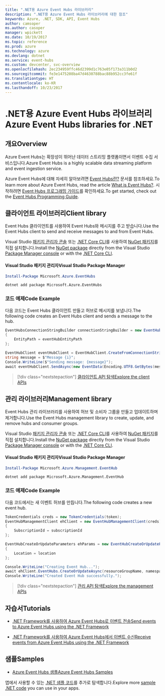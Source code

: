 ```yaml
---
title: ".NET용 Azure Event Hubs 라이브러리"
description: ".NET용 Azure Event Hubs 라이브러리에 대한 참조"
keywords: Azure, .NET, SDK, API, Event Hubs
author: camsoper
ms.author: casoper
manager: wpickett
ms.date: 10/19/2017
ms.topic: reference
ms.prod: azure
ms.technology: azure
ms.devlang: dotnet
ms.service: event-hubs
ms.custom: devcenter, svc-overview
ms.openlocfilehash: 2ec234959ffc46d2399d1c763e05f173a311b0d2
ms.sourcegitcommit: fe3e1475208ba47d4630788bac88b952cc3fe61f
ms.translationtype: HT
ms.contentlocale: ko-KR
ms.lasthandoff: 10/23/2017
---
```

# <a name="azure-event-hubs-libraries-for-net"></a><span data-ttu-id="b532e-104">.NET용 Azure Event Hubs 라이브러리</span><span class="sxs-lookup"><span data-stu-id="b532e-104">Azure Event Hubs libraries for .NET</span></span>

## <a name="overview"></a><span data-ttu-id="b532e-105">개요</span><span class="sxs-lookup"><span data-stu-id="b532e-105">Overview</span></span>

<span data-ttu-id="b532e-106">Azure Event Hubs는 확장성이 뛰어난 데이터 스트리밍 플랫폼이면서 이벤트 수집 서비스입니다.</span><span class="sxs-lookup"><span data-stu-id="b532e-106">Azure Event Hubs is a highly scalable data streaming platform and event ingestion service.</span></span>

<span data-ttu-id="b532e-107">Azure Event Hubs에 대해 자세히 알아보려면 [Event Hubs란?](/azure/event-hubs/event-hubs-what-is-event-hubs) 문서를 참조하세요.</span><span class="sxs-lookup"><span data-stu-id="b532e-107">To learn more about Azure Event Hubs, read the article [What is Event Hubs?](/azure/event-hubs/event-hubs-what-is-event-hubs).</span></span>  <span data-ttu-id="b532e-108">시작하려면 [Event Hubs 프로그래밍 가이드](/azure/event-hubs/event-hubs-programming-guide)를 확인하세요.</span><span class="sxs-lookup"><span data-stu-id="b532e-108">To get started, check out the [Event Hubs Programming Guide](/azure/event-hubs/event-hubs-programming-guide).</span></span>

## <a name="client-library"></a><span data-ttu-id="b532e-109">클라이언트 라이브러리</span><span class="sxs-lookup"><span data-stu-id="b532e-109">Client library</span></span>

<span data-ttu-id="b532e-110">Event Hubs 클라이언트를 사용하여 Event Hubs와 메시지를 주고 받습니다.</span><span class="sxs-lookup"><span data-stu-id="b532e-110">Use the Event Hubs client to send and receive messages to and from Event Hubs.</span></span>

<span data-ttu-id="b532e-111">Visual Studio [패키지 관리자 콘솔][PackageManager] 또는 [.NET Core CLI][DotNetCLI]를 사용하여 [NuGet 패키지](https://www.nuget.org/packages/Microsoft.Azure.EventHubs)를 직접 설치합니다.</span><span class="sxs-lookup"><span data-stu-id="b532e-111">Install the [NuGet package](https://www.nuget.org/packages/Microsoft.Azure.EventHubs) directly from the Visual Studio [Package Manager console][PackageManager] or with the [.NET Core CLI][DotNetCLI].</span></span>

#### <a name="visual-studio-package-manager"></a><span data-ttu-id="b532e-112">Visual Studio 패키지 관리자</span><span class="sxs-lookup"><span data-stu-id="b532e-112">Visual Studio Package Manager</span></span>

```powershell
Install-Package Microsoft.Azure.EventHubs
```

```bash
dotnet add package Microsoft.Azure.EventHubs
```

### <a name="code-example"></a><span data-ttu-id="b532e-113">코드 예제</span><span class="sxs-lookup"><span data-stu-id="b532e-113">Code Example</span></span>

<span data-ttu-id="b532e-114">다음 코드는 Event Hubs 클라이언트 만들고 허브로 메시지를 보냅니다.</span><span class="sxs-lookup"><span data-stu-id="b532e-114">The following code creates an Event Hubs client and sends a message to the hub.</span></span>

```csharp
EventHubsConnectionStringBuilder connectionStringBuilder = new EventHubsConnectionStringBuilder(eventHubConnectionString)
{
    EntityPath = eventHubEntityPath
};

EventHubClient eventHubClient = EventHubClient.CreateFromConnectionString(connectionStringBuilder.ToString());
string message = $"Message {i}";
Console.WriteLine($"Sending message: {message}");
await eventHubClient.SendAsync(new EventData(Encoding.UTF8.GetBytes(message)));
```

> [!div class="nextstepaction"]
> [<span data-ttu-id="b532e-115">클라이언트 API 탐색</span><span class="sxs-lookup"><span data-stu-id="b532e-115">Explore the client APIs</span></span>](/dotnet/api/overview/azure/eventhub/client)

## <a name="management-library"></a><span data-ttu-id="b532e-116">관리 라이브러리</span><span class="sxs-lookup"><span data-stu-id="b532e-116">Management library</span></span>

<span data-ttu-id="b532e-117">Event Hubs 관리 라이브러리를 사용하여 허브 및 소비자 그룹을 만들고 업데이트하며 제거합니다.</span><span class="sxs-lookup"><span data-stu-id="b532e-117">Use the Event Hubs management library to create, update, and remove hubs and consumer groups.</span></span>

<span data-ttu-id="b532e-118">Visual Studio [패키지 관리자 콘솔][PackageManager] 또는 [.NET Core CLI][DotNetCLI]를 사용하여 [NuGet 패키지](https://www.nuget.org/packages/Microsoft.Azure.Management.EventHub)를 직접 설치합니다.</span><span class="sxs-lookup"><span data-stu-id="b532e-118">Install the [NuGet package](https://www.nuget.org/packages/Microsoft.Azure.Management.EventHub) directly from the Visual Studio [Package Manager console][PackageManager] or with the [.NET Core CLI][DotNetCLI].</span></span>

#### <a name="visual-studio-package-manager"></a><span data-ttu-id="b532e-119">Visual Studio 패키지 관리자</span><span class="sxs-lookup"><span data-stu-id="b532e-119">Visual Studio Package Manager</span></span>

```powershell
Install-Package Microsoft.Azure.Management.EventHub
```

```bash
dotnet add package Microsoft.Azure.Management.EventHub
```

### <a name="code-example"></a><span data-ttu-id="b532e-120">코드 예제</span><span class="sxs-lookup"><span data-stu-id="b532e-120">Code Example</span></span>

<span data-ttu-id="b532e-121">다음 코드에서는 새 이벤트 허브를 만듭니다.</span><span class="sxs-lookup"><span data-stu-id="b532e-121">The following code creates a new event hub.</span></span>

```csharp
TokenCredentials creds = new TokenCredentials(token);
EventHubManagementClient ehClient = new EventHubManagementClient(creds)
{
    SubscriptionId = subscriptionId
};

EventHubCreateOrUpdateParameters ehParams = new EventHubCreateOrUpdateParameters()
{
    Location = location
};

Console.WriteLine("Creating Event Hub...");
await ehClient.EventHubs.CreateOrUpdateAsync(resourceGroupName, namespaceName, EventHubName, ehParams);
Console.WriteLine("Created Event Hub successfully.");
```

> [!div class="nextstepaction"]
> [<span data-ttu-id="b532e-122">관리 API 탐색</span><span class="sxs-lookup"><span data-stu-id="b532e-122">Explore the management APIs</span></span>](/dotnet/api/overview/azure/eventhub/management)

## <a name="tutorials"></a><span data-ttu-id="b532e-123">자습서</span><span class="sxs-lookup"><span data-stu-id="b532e-123">Tutorials</span></span>

* [<span data-ttu-id="b532e-124">.NET Framework를 사용하여 Azure Event Hubs로 이벤트 전송</span><span class="sxs-lookup"><span data-stu-id="b532e-124">Send events to Azure Event Hubs using the .NET Framework</span></span>](/azure/event-hubs/event-hubs-dotnet-framework-getstarted-send)

* [<span data-ttu-id="b532e-125">.NET Framework를 사용하여 Azure Event Hubs에서 이벤트 수신</span><span class="sxs-lookup"><span data-stu-id="b532e-125">Receive events from Azure Event Hubs using the .NET Framework</span></span>](/azure/event-hubs/event-hubs-dotnet-framework-getstarted-receive-eph)

## <a name="samples"></a><span data-ttu-id="b532e-126">샘플</span><span class="sxs-lookup"><span data-stu-id="b532e-126">Samples</span></span>

* [<span data-ttu-id="b532e-127">Azure Event Hubs 샘플</span><span class="sxs-lookup"><span data-stu-id="b532e-127">Azure Event Hubs Samples</span></span>](https://github.com/Azure/azure-event-hubs/tree/master/samples)

<span data-ttu-id="b532e-128">앱에서 사용할 수 있는 [.NET 샘플 코드](https://azure.microsoft.com/resources/samples/?platform=dotnet)를 추가로 탐색합니다.</span><span class="sxs-lookup"><span data-stu-id="b532e-128">Explore more [sample .NET code](https://azure.microsoft.com/resources/samples/?platform=dotnet) you can use in your apps.</span></span>

[PackageManager]: https://docs.microsoft.com/nuget/tools/package-manager-console
[DotNetCLI]: https://docs.microsoft.com/dotnet/core/tools/dotnet-add-package
